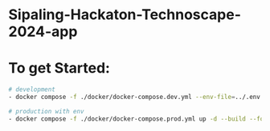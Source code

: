 # Sipaling-Hackaton-Technoscape-2024-app


# To get Started:

```bash
# development
- docker compose -f ./docker/docker-compose.dev.yml --env-file=../.env up -d --build --force-recreate --remove-orphans 

# production with env
- docker compose -f ./docker/docker-compose.prod.yml up -d --build --force-recreate --remove-orphans
```